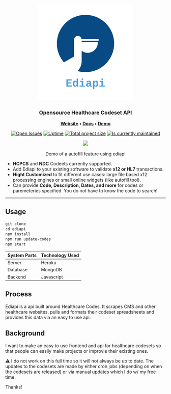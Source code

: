 <h1 align="center">
	<img
		width="300"
		alt="Ediapi"
		src="./demo/logo_transparent.png">
</h1>

<h3 align="center">
	Opensource Healthcare Codeset API
</h3>

<p align="center">
	<strong>
		<a href="https://healthcarecodesetapi.herokuapp.com/codes/">Website</a>
		•
		<a href="todo">Docs</a>
		•
		<a href="https://healthcarecodesetapi.herokuapp.com/codes/">Demo</a>
	</strong>
</p>
<p align="center">
	<a href="https://github.com/tannerbyers/Ediapi/issues"><img
		alt="Open Issues"
		src="https://img.shields.io/github/issues/tannerbyers/ediapi"></a>
	<a href="https://github.com/tannerbyers/Ediapi/issues"><img
		alt="Uptime"
		src="https://img.shields.io/uptimerobot/ratio/m786727822-1185e454c643e3e40b2a2eb4"></a>
	<a href="https://img.shields.io/github/languages/code-size/tannerbyers/ediapi"><img
		alt="Total project size"
		src="https://img.shields.io/github/languages/code-size/tannerbyers/ediapi"></a>
	<a href="https://img.shields.io/github/languages/code-size/tannerbyers/ediapi"><img
		alt="Is currently maintained"
		src="https://img.shields.io/maintenance/yes/2020"></a>
</p>

<p align="center">
	<img src="https://raw.githubusercontent.com/thelounge/thelounge.github.io/master/img/thelounge-screenshot.png" width="550">
	<p align="center"> Demo of a autofill feature using ediapi </p>
</p>

* **HCPCS** and **NDC** Codeets currently supported.
* Add Ediapi to your existing software to validate **x12 or HL7** transactions.
* **Hight Customized** to fit different use cases: large file based x12 processing engines
 or small online widgets (like autofill tool).
* Can provide **Code, Description, Dates, and more** for codes or paremeteries specified. You do not have to know the code to search! 

---

## Usage
```
git clone 
cd ediapi
npm install
npm run update-codes
npm start 
```

| System Parts  | Technology Used |
| ------------- | ------------- |
| Server  | Heroku  |
| Database  | MongoDB  |
| Backend | Javascript | 

## Process
Ediapi is a api built around Healthcare Codes. It scrapes CMS and other healthcare websites, pulls and formats their codeset spreadsheets and provides this data via an easy to use api.

## Background
I want to make an easy to use frontend and api for healthcare codesets so
that people can easily make projects or improvie their existing ones. 

⚠️ I do not work on this full time so it will not always be up to date. 
The updates to the codesets are made by either cron jobs (depending on when the
codesets are released) or via manual updates which I do w/ my free time. 

Thanks!
